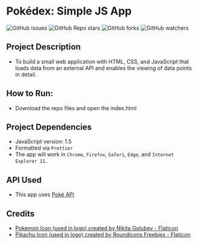 # Pokédex: Simple JS App
![GitHub issues](https://img.shields.io/github/issues/eahowell/pokedex-js-app?color=yellow)
![GitHub Repo stars](https://img.shields.io/github/stars/eahowell/pokedex-js-app)
![GitHub forks](https://img.shields.io/github/forks/eahowell/pokedex-js-app)
![GitHub watchers](https://img.shields.io/github/watchers/eahowell/pokedex-js-app)

## Project Description
- To build a small web application with HTML, CSS, and JavaScript that loads data from an external API and enables the viewing of data points in detail.

## How to Run:
- Download the repo files and open the index.html

## Project Dependencies
- JavaScript version: 1.5
- Formatted via `Prettier`
- The app will work in `Chrome`, `Firefox`, `Safari`, `Edge`, and `Internet Explorer 11`.


## API Used
- This app uses [Poké API](https://pokeapi.co/)

## Credits
- [Pokemon Icon (used in logo) created by Nikita Golubev - Flaticon](https://www.flaticon.com/free-icons/pokeball_287221)
- [Pikachu Icon (used in logo) created by Roundicons Freebies - Flaticon](https://www.flaticon.com/free-icons/pikachu_188987)
 
